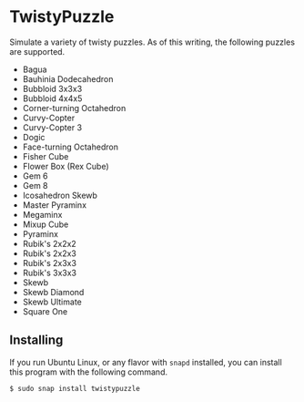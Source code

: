 # TwistyPuzzle

Simulate a variety of twisty puzzles.  As of this writing, the following puzzles are supported.

 - Bagua
 - Bauhinia Dodecahedron
 - Bubbloid 3x3x3
 - Bubbloid 4x4x5
 - Corner-turning Octahedron
 - Curvy-Copter
 - Curvy-Copter 3
 - Dogic
 - Face-turning Octahedron
 - Fisher Cube
 - Flower Box (Rex Cube)
 - Gem 6
 - Gem 8
 - Icosahedron Skewb
 - Master Pyraminx
 - Megaminx
 - Mixup Cube
 - Pyraminx
 - Rubik's 2x2x2
 - Rubik's 2x2x3
 - Rubik's 2x3x3
 - Rubik's 3x3x3
 - Skewb
 - Skewb Diamond
 - Skewb Ultimate
 - Square One

## Installing

If you run Ubuntu Linux, or any flavor with `snapd` installed, you can install this program with the following command.

`$ sudo snap install twistypuzzle`
